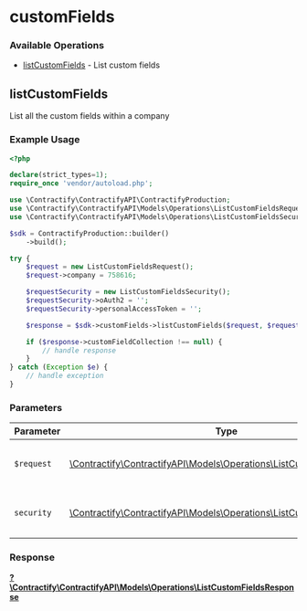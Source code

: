 # customFields

### Available Operations

* [listCustomFields](#listcustomfields) - List custom fields

## listCustomFields

List all the custom fields within a company

### Example Usage

```php
<?php

declare(strict_types=1);
require_once 'vendor/autoload.php';

use \Contractify\ContractifyAPI\ContractifyProduction;
use \Contractify\ContractifyAPI\Models\Operations\ListCustomFieldsRequest;
use \Contractify\ContractifyAPI\Models\Operations\ListCustomFieldsSecurity;

$sdk = ContractifyProduction::builder()
    ->build();

try {
    $request = new ListCustomFieldsRequest();
    $request->company = 758616;

    $requestSecurity = new ListCustomFieldsSecurity();
    $requestSecurity->oAuth2 = '';
    $requestSecurity->personalAccessToken = '';

    $response = $sdk->customFields->listCustomFields($request, $requestSecurity);

    if ($response->customFieldCollection !== null) {
        // handle response
    }
} catch (Exception $e) {
    // handle exception
}
```

### Parameters

| Parameter                                                                                                                     | Type                                                                                                                          | Required                                                                                                                      | Description                                                                                                                   |
| ----------------------------------------------------------------------------------------------------------------------------- | ----------------------------------------------------------------------------------------------------------------------------- | ----------------------------------------------------------------------------------------------------------------------------- | ----------------------------------------------------------------------------------------------------------------------------- |
| `$request`                                                                                                                    | [\Contractify\ContractifyAPI\Models\Operations\ListCustomFieldsRequest](../../models/operations/ListCustomFieldsRequest.md)   | :heavy_check_mark:                                                                                                            | The request object to use for the request.                                                                                    |
| `security`                                                                                                                    | [\Contractify\ContractifyAPI\Models\Operations\ListCustomFieldsSecurity](../../models/operations/ListCustomFieldsSecurity.md) | :heavy_check_mark:                                                                                                            | The security requirements to use for the request.                                                                             |


### Response

**[?\Contractify\ContractifyAPI\Models\Operations\ListCustomFieldsResponse](../../models/operations/ListCustomFieldsResponse.md)**

